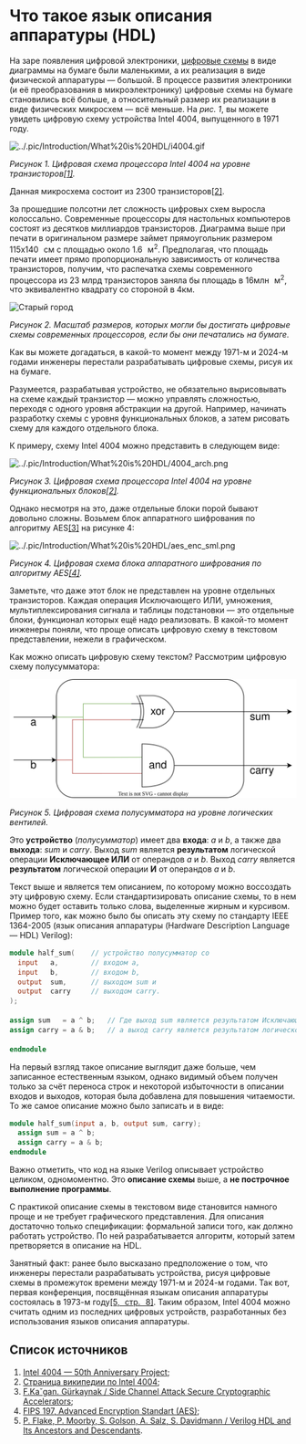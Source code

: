# Что такое язык описания аппаратуры (HDL)

На заре появления цифровой электроники, [цифровые схемы](https://github.com/MPSU/APS/blob/master/Introduction/How%20FPGA%20works.md#%D1%86%D0%B8%D1%84%D1%80%D0%BE%D0%B2%D1%8B%D0%B5-%D1%81%D1%85%D0%B5%D0%BC%D1%8B) в виде диаграммы на бумаге были маленькими, а их реализация в виде физической аппаратуры — большой. В процессе развития электроники (и её преобразования в микроэлектронику) цифровые схемы на бумаге становились всё больше, а относительный размер их реализации в виде физических микросхем — всё меньше. На _рис. 1_, вы можете увидеть цифровую схему устройства Intel 4004, выпущенного в 1971 году.

![../.pic/Introduction/What%20is%20HDL/i4004.gif](../.pic/Introduction/What%20is%20HDL/i4004.gif)

_Рисунок 1. Цифровая схема процессора Intel 4004 на уровне транзисторов[[1]](https://www.4004.com/mcs4-masks-schematics-sim.html)._

Данная микросхема состоит из 2300 транзисторов[[2]](https://en.wikipedia.org/wiki/Intel_4004).

За прошедшие полсотни лет сложность цифровых схем выросла колоссально. Современные процессоры для настольных компьютеров состоят из десятков миллиардов транзисторов. Диаграмма выше при печати в оригинальном размере займет прямоугольник размером 115х140 см с площадью около 1.6 м<sup>2</sup>. Предполагая, что площадь печати имеет прямо пропорциональную зависимость от количества транзисторов, получим, что распечатка схемы современного процессора из 23 млрд транзисторов заняла бы площадь в 16млн м<sup>2</sup>, что эквивалентно квадрату со стороной в 4км.

<img src="../.pic/Introduction/What%20is%20HDL/ancient_city.png" alt="Старый город" width="400"/>

_Рисунок 2. Масштаб размеров, которых могли бы достигать цифровые схемы современных процессоров, если бы они печатались на бумаге._

Как вы можете догадаться, в какой-то момент между 1971-м и 2024-м годами инженеры перестали разрабатывать цифровые схемы, рисуя их на бумаге.

Разумеется, разрабатывая устройство, не обязательно вырисовывать на схеме каждый транзистор — можно управлять сложностью, переходя с одного уровня абстракции на другой. Например, начинать разработку схемы с уровня функциональных блоков, а затем рисовать схему для каждого отдельного блока.

К примеру, схему Intel 4004 можно представить в следующем виде:

<img src="../.pic/Introduction/What%20is%20HDL/4004_arch.png" alt="../.pic/Introduction/What%20is%20HDL/4004_arch.png" width="500"/>

_Рисунок 3. Цифровая схема процессора Intel 4004 на уровне функциональных блоков[[2]](https://en.wikipedia.org/wiki/Intel_4004)._

Однако несмотря на это, даже отдельные блоки порой бывают довольно сложны. Возьмем блок аппаратного шифрования по алгоритму AES[[3]](https://csrc.nist.gov/files/pubs/fips/197/final/docs/fips-197.pdf) на рисунке 4:

![../.pic/Introduction/What%20is%20HDL/aes_enc_sml.png](../.pic/Introduction/What%20is%20HDL/aes_enc_sml.png)

_Рисунок 4. Цифровая схема блока аппаратного шифрования по алгоритму AES[[4]](https://iis-people.ee.ethz.ch/~kgf/acacia/acacia_thesis.pdf)._

Заметьте, что даже этот блок не представлен на уровне отдельных транзисторов. Каждая операция Исключающего ИЛИ, умножения, мультиплексирования сигнала и таблицы подстановки — это отдельные блоки, функционал которых ещё надо реализовать.
В какой-то момент инженеры поняли, что проще описать цифровую схему в текстовом представлении, нежели в графическом.

Как можно описать цифровую схему текстом? Рассмотрим цифровую схему полусумматора:

![Схема полусумматора](../.pic/Introduction/What%20is%20HDL/fig_05.drawio.svg)

_Рисунок 5. Цифровая схема полусумматора на уровне логических вентилей._

Это **устройство** (_полусумматор_) имеет два **входа**: _a_ и _b_, а также два **выхода**: _sum_ и _carry_.
Выход _sum_ является **результатом** логической операции **Исключающее ИЛИ** от операндов _a_ и _b_.
Выход _carry_ является **результатом** логической операции **И** от операндов _a_ и _b_.

Текст выше и является тем описанием, по которому можно воссоздать эту цифровую схему. Если стандартизировать описание схемы, то в нем можно будет оставить только слова, выделенные жирным и курсивом. Пример того, как можно было бы описать эту схему по стандарту IEEE 1364-2005 (язык описания аппаратуры (Hardware Description Language — HDL) Verilog):

```Verilog
module half_sum(    // устройство полусумматор cо
  input   a,        // входом a,
  input   b,        // входом b,
  output  sum,      // выходом sum и
  output  carry     // выходом carry.
);

assign sum   = a ^ b;   // Где выход sum является результатом Исключающего ИЛИ от a и b,
assign carry = a & b;   // а выход carry является результатом логического И от a и b.

endmodule
```

На первый взгляд такое описание выглядит даже больше, чем записанное естественным языком, однако видимый объем получен только за счёт переноса строк и некоторой избыточности в описании входов и выходов, которая была добавлена для повышения читаемости. То же самое описание можно было записать и в виде:

``` Verilog
module half_sum(input a, b, output sum, carry);
  assign sum = a ^ b;
  assign carry = a & b;
endmodule
```

Важно отметить, что код на языке Verilog описывает устройство целиком, одномоментно. Это **описание схемы** выше, а **не построчное выполнение программы**.

С практикой описание схемы в текстовом виде становится намного проще и не требует графического представления. Для описания достаточно только спецификации: формальной записи того, как должно работать устройство. По ней разрабатывается алгоритм, который затем претворяется в описание на HDL.

Занятный факт: ранее было высказано предположение о том, что инженеры перестали разрабатывать устройства, рисуя цифровые схемы в промежуток времени между 1971-м и 2024-м годами. Так вот, первая конференция, посвящённая языкам описания аппаратуры состоялась в 1973-м году[[5, стр. 8]](https://dl.acm.org/doi/pdf/10.1145/3386337). Таким образом, Intel 4004 можно считать одним из последних цифровых устройств, разработанных без использования языков описания аппаратуры.

## Список источников

1. [Intel 4004 — 50th Anniversary Project](https://www.4004.com/mcs4-masks-schematics-sim.html);
2. [Страница википедии по Intel 4004](https://en.wikipedia.org/wiki/Intel_4004);
3. [F.Ka˘gan. Gürkaynak / Side Channel Attack Secure Cryptographic Accelerators](https://iis-people.ee.ethz.ch/~kgf/acacia/acacia_thesis.pdf);
4. [FIPS 197, Advanced Encryption Standart (AES)](https://csrc.nist.gov/files/pubs/fips/197/final/docs/fips-197.pdf);
5. [P. Flake, P. Moorby, S. Golson, A. Salz, S. Davidmann / Verilog HDL and Its Ancestors and Descendants](https://dl.acm.org/doi/pdf/10.1145/3386337).
